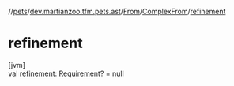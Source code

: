 //[pets](../../../../index.md)/[dev.martianzoo.tfm.pets.ast](../../index.md)/[From](../index.md)/[ComplexFrom](index.md)/[refinement](refinement.md)

# refinement

[jvm]\
val [refinement](refinement.md): [Requirement](../../-requirement/index.md)? = null
